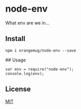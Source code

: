 # node-env
What env are we in...


## Install

    npm i orangemug/node-env --save


## Usage

    var env = require("node-env");
    console.log(env);


## License
[MIT](LICENSE)
